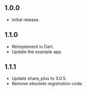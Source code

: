 ## 1.0.0

* Initial release.

## 1.1.0

* Reimplement in Dart.
* Update the example app.

## 1.1.1

* Update share_plus to 3.0.5.
* Remove obsolete registration code.
